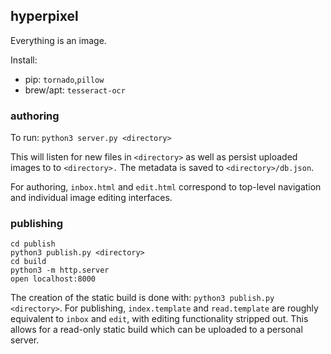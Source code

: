 ## hyperpixel
Everything is an image.

Install:
- pip: `tornado`,`pillow`
- brew/apt: `tesseract-ocr`


### authoring

To run: `python3 server.py <directory>`

This will listen for new files in `<directory>` as well as persist uploaded
images to  to `<directory>.` The metadata is saved to `<directory>/db.json`.

For authoring, `inbox.html` and `edit.html` correspond to top-level
navigation and individual image editing interfaces.


### publishing

```
cd publish
python3 publish.py <directory>
cd build
python3 -m http.server
open localhost:8000
```

The creation of the static build is done with: `python3 publish.py
<directory>`. For publishing, `index.template` and `read.template` are roughly
equivalent to `inbox` and `edit`, with editing functionality stripped out. This
allows for a read-only static build which can be uploaded to a personal server.

